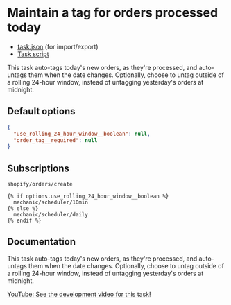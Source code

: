 # Maintain a tag for orders processed today

* [task.json](../../tasks/maintain-a-tag-for-orders-processed-today.json) (for import/export)
* [Task script](./script.liquid)

This task auto-tags today's new orders, as they're processed, and auto-untags them when the date changes. Optionally, choose to untag outside of a rolling 24-hour window, instead of untagging yesterday's orders at midnight.

## Default options

```json
{
  "use_rolling_24_hour_window__boolean": null,
  "order_tag__required": null
}
```

## Subscriptions

```liquid
shopify/orders/create

{% if options.use_rolling_24_hour_window__boolean %}
  mechanic/scheduler/10min
{% else %}
  mechanic/scheduler/daily
{% endif %}
```

## Documentation

This task auto-tags today's new orders, as they're processed, and auto-untags them when the date changes. Optionally, choose to untag outside of a rolling 24-hour window, instead of untagging yesterday's orders at midnight.

[YouTube: See the development video for this task!](https://youtu.be/1BzhNUZ8Efo)
